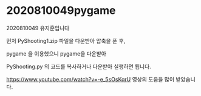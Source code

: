 # 2020810049pygame

2020810049 유지훈입니다

먼저 PyShooting1.zip 파일을 다운받아 압축을 푼 후,

pygame 을 이용했으니 pygame을 다운받아

PyShooting.py 의 코드를 복사하거나 다운받아 실행하면 됩니다.

https://www.youtube.com/watch?v=-e_5sOsKqrU 영상의 도움을 많이 받았습니다.
